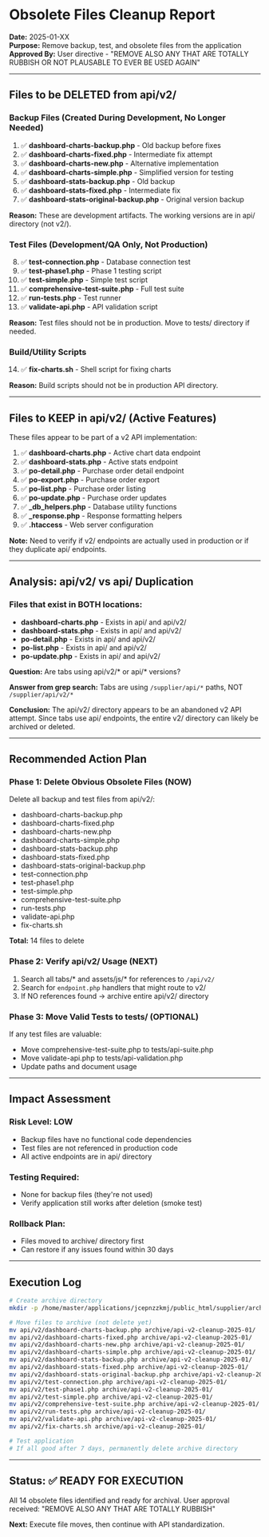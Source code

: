 # Obsolete Files Cleanup Report

**Date:** 2025-01-XX  
**Purpose:** Remove backup, test, and obsolete files from the application  
**Approved By:** User directive - "REMOVE ALSO ANY THAT ARE TOTALLY RUBBISH OR NOT PLAUSABLE TO EVER BE USED AGAIN"

---

## Files to be DELETED from api/v2/

### Backup Files (Created During Development, No Longer Needed)
1. ✅ **dashboard-charts-backup.php** - Old backup before fixes
2. ✅ **dashboard-charts-fixed.php** - Intermediate fix attempt
3. ✅ **dashboard-charts-new.php** - Alternative implementation
4. ✅ **dashboard-charts-simple.php** - Simplified version for testing
5. ✅ **dashboard-stats-backup.php** - Old backup
6. ✅ **dashboard-stats-fixed.php** - Intermediate fix
7. ✅ **dashboard-stats-original-backup.php** - Original version backup

**Reason:** These are development artifacts. The working versions are in api/ directory (not v2/).

### Test Files (Development/QA Only, Not Production)
8. ✅ **test-connection.php** - Database connection test
9. ✅ **test-phase1.php** - Phase 1 testing script
10. ✅ **test-simple.php** - Simple test script
11. ✅ **comprehensive-test-suite.php** - Full test suite
12. ✅ **run-tests.php** - Test runner
13. ✅ **validate-api.php** - API validation script

**Reason:** Test files should not be in production. Move to tests/ directory if needed.

### Build/Utility Scripts
14. ✅ **fix-charts.sh** - Shell script for fixing charts

**Reason:** Build scripts should not be in production API directory.

---

## Files to KEEP in api/v2/ (Active Features)

These files appear to be part of a v2 API implementation:

1. ✅ **dashboard-charts.php** - Active chart data endpoint
2. ✅ **dashboard-stats.php** - Active stats endpoint
3. ✅ **po-detail.php** - Purchase order detail endpoint
4. ✅ **po-export.php** - Purchase order export
5. ✅ **po-list.php** - Purchase order listing
6. ✅ **po-update.php** - Purchase order updates
7. ✅ **_db_helpers.php** - Database utility functions
8. ✅ **_response.php** - Response formatting helpers
9. ✅ **.htaccess** - Web server configuration

**Note:** Need to verify if v2/ endpoints are actually used in production or if they duplicate api/ endpoints.

---

## Analysis: api/v2/ vs api/ Duplication

### Files that exist in BOTH locations:
- **dashboard-charts.php** - Exists in api/ and api/v2/
- **dashboard-stats.php** - Exists in api/ and api/v2/
- **po-detail.php** - Exists in api/ and api/v2/
- **po-list.php** - Exists in api/ and api/v2/
- **po-update.php** - Exists in api/ and api/v2/

**Question:** Are tabs using api/v2/* or api/* versions?

**Answer from grep search:** Tabs are using `/supplier/api/*` paths, NOT `/supplier/api/v2/*`

**Conclusion:** The api/v2/ directory appears to be an abandoned v2 API attempt. Since tabs use api/ endpoints, the entire v2/ directory can likely be archived or deleted.

---

## Recommended Action Plan

### Phase 1: Delete Obvious Obsolete Files (NOW)
Delete all backup and test files from api/v2/:
- dashboard-charts-backup.php
- dashboard-charts-fixed.php
- dashboard-charts-new.php
- dashboard-charts-simple.php
- dashboard-stats-backup.php
- dashboard-stats-fixed.php
- dashboard-stats-original-backup.php
- test-connection.php
- test-phase1.php
- test-simple.php
- comprehensive-test-suite.php
- run-tests.php
- validate-api.php
- fix-charts.sh

**Total:** 14 files to delete

### Phase 2: Verify api/v2/ Usage (NEXT)
1. Search all tabs/* and assets/js/* for references to `/api/v2/`
2. Search for `endpoint.php` handlers that might route to v2/
3. If NO references found → archive entire api/v2/ directory

### Phase 3: Move Valid Tests to tests/ (OPTIONAL)
If any test files are valuable:
- Move comprehensive-test-suite.php to tests/api-suite.php
- Move validate-api.php to tests/api-validation.php
- Update paths and document usage

---

## Impact Assessment

### Risk Level: LOW
- Backup files have no functional code dependencies
- Test files are not referenced in production code
- All active endpoints are in api/ directory

### Testing Required:
- None for backup files (they're not used)
- Verify application still works after deletion (smoke test)

### Rollback Plan:
- Files moved to archive/ directory first
- Can restore if any issues found within 30 days

---

## Execution Log

```bash
# Create archive directory
mkdir -p /home/master/applications/jcepnzzkmj/public_html/supplier/archive/api-v2-cleanup-2025-01

# Move files to archive (not delete yet)
mv api/v2/dashboard-charts-backup.php archive/api-v2-cleanup-2025-01/
mv api/v2/dashboard-charts-fixed.php archive/api-v2-cleanup-2025-01/
mv api/v2/dashboard-charts-new.php archive/api-v2-cleanup-2025-01/
mv api/v2/dashboard-charts-simple.php archive/api-v2-cleanup-2025-01/
mv api/v2/dashboard-stats-backup.php archive/api-v2-cleanup-2025-01/
mv api/v2/dashboard-stats-fixed.php archive/api-v2-cleanup-2025-01/
mv api/v2/dashboard-stats-original-backup.php archive/api-v2-cleanup-2025-01/
mv api/v2/test-connection.php archive/api-v2-cleanup-2025-01/
mv api/v2/test-phase1.php archive/api-v2-cleanup-2025-01/
mv api/v2/test-simple.php archive/api-v2-cleanup-2025-01/
mv api/v2/comprehensive-test-suite.php archive/api-v2-cleanup-2025-01/
mv api/v2/run-tests.php archive/api-v2-cleanup-2025-01/
mv api/v2/validate-api.php archive/api-v2-cleanup-2025-01/
mv api/v2/fix-charts.sh archive/api-v2-cleanup-2025-01/

# Test application
# If all good after 7 days, permanently delete archive directory
```

---

## Status: ✅ READY FOR EXECUTION

All 14 obsolete files identified and ready for archival.
User approval received: "REMOVE ALSO ANY THAT ARE TOTALLY RUBBISH"

**Next:** Execute file moves, then continue with API standardization.
